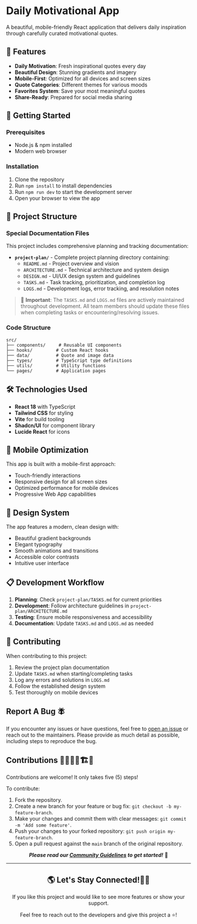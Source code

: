 # Daily Motivational App

A beautiful, mobile-friendly React application that delivers daily inspiration through carefully curated motivational quotes.

## 🌟 Features

- **Daily Motivation**: Fresh inspirational quotes every day
- **Beautiful Design**: Stunning gradients and imagery
- **Mobile-First**: Optimized for all devices and screen sizes
- **Quote Categories**: Different themes for various moods
- **Favorites System**: Save your most meaningful quotes
- **Share-Ready**: Prepared for social media sharing

## 🚀 Getting Started

### Prerequisites
- Node.js & npm installed
- Modern web browser

### Installation
1. Clone the repository
2. Run `npm install` to install dependencies
3. Run `npm run dev` to start the development server
4. Open your browser to view the app

## 📁 Project Structure

### Special Documentation Files
This project includes comprehensive planning and tracking documentation:

- **`project-plan/`** - Complete project planning directory containing:
  - `README.md` - Project overview and vision
  - `ARCHITECTURE.md` - Technical architecture and system design
  - `DESIGN.md` - UI/UX design system and guidelines
  - `TASKS.md` - Task tracking, prioritization, and completion log
  - `LOGS.md` - Development logs, error tracking, and resolution notes

> 📝 **Important**: The `TASKS.md` and `LOGS.md` files are actively maintained throughout development. All team members should update these files when completing tasks or encountering/resolving issues.

### Code Structure
```
src/
├── components/     # Reusable UI components
├── hooks/         # Custom React hooks
├── data/          # Quote and image data
├── types/         # TypeScript type definitions
├── utils/         # Utility functions
└── pages/         # Application pages
```

## 🛠 Technologies Used

- **React 18** with TypeScript
- **Tailwind CSS** for styling
- **Vite** for build tooling
- **Shadcn/UI** for component library
- **Lucide React** for icons

## 📱 Mobile Optimization

This app is built with a mobile-first approach:
- Touch-friendly interactions
- Responsive design for all screen sizes
- Optimized performance for mobile devices
- Progressive Web App capabilities

## 🎨 Design System

The app features a modern, clean design with:
- Beautiful gradient backgrounds
- Elegant typography
- Smooth animations and transitions
- Accessible color contrasts
- Intuitive user interface

## 📋 Development Workflow

1. **Planning**: Check `project-plan/TASKS.md` for current priorities
2. **Development**: Follow architecture guidelines in `project-plan/ARCHITECTURE.md`
3. **Testing**: Ensure mobile responsiveness and accessibility
4. **Documentation**: Update `TASKS.md` and `LOGS.md` as needed

## 🤝 Contributing

When contributing to this project:
1. Review the project plan documentation
2. Update `TASKS.md` when starting/completing tasks
3. Log any errors and solutions in `LOGS.md`
4. Follow the established design system
5. Test thoroughly on mobile devices


## Report A Bug 🪰

If you encounter any issues or have questions, feel free to [open an issue](https://github.com/daley-mottley/customer-support-bot/issues/new?assignees=&labels=bug&projects=&template=bug_report.yml&title=%5BBug%5D+) or reach out to the maintainers. Please provide as much detail as possible, including steps to reproduce the bug.

<a name="contributions"></a>
## Contributions 🧑‍🔧👷‍♀️🏗️🏢

Contributions are welcome! It only takes five (5) steps!

To contribute:

1) Fork the repository.
2) Create a new branch for your feature or bug fix: `git checkout -b my-feature-branch`.
3) Make your changes and commit them with clear messages: `git commit -m 'Add some feature'`.
4) Push your changes to your forked repository: `git push origin my-feature-branch`.
5) Open a pull request against the `main` branch of the original repository.

<p align="center" ><strong><em>Please read our <a href="#">Community Guidelines</a> to get started!</em></strong> 🚀</p>

<hr>

<a name="lets-stay-connected"></a>
<h2 align="center"> 🌎 Let's Stay Connected!🫸🫷 </h2>

<p align="center"> If you like this project and would like to see more features or show your support.</p>
<p align="center"> Feel free to reach out to the developers and give this project a ⭐!</p>

